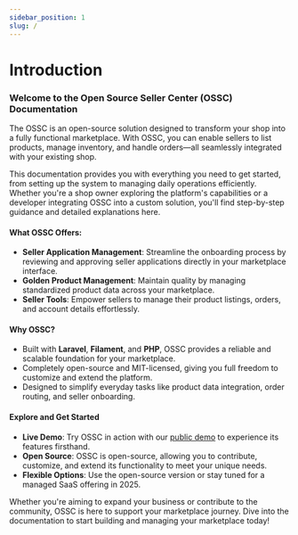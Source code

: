 ```yaml
---
sidebar_position: 1
slug: /
---
```


# Introduction

### Welcome to the Open Source Seller Center (OSSC) Documentation

The OSSC is an open-source solution designed to transform your shop into a fully functional marketplace. With OSSC, you can enable sellers to list products, manage inventory, and handle orders—all seamlessly integrated with your existing shop.

This documentation provides you with everything you need to get started, from setting up the system to managing daily operations efficiently. Whether you're a shop owner exploring the platform's capabilities or a developer integrating OSSC into a custom solution, you'll find step-by-step guidance and detailed explanations here.

#### What OSSC Offers:
- **Seller Application Management**: Streamline the onboarding process by reviewing and approving seller applications directly in your marketplace interface.
- **Golden Product Management**: Maintain quality by managing standardized product data across your marketplace.
- **Seller Tools**: Empower sellers to manage their product listings, orders, and account details effortlessly.

#### Why OSSC?
- Built with **Laravel**, **Filament**, and **PHP**, OSSC provides a reliable and scalable foundation for your marketplace.
- Completely open-source and MIT-licensed, giving you full freedom to customize and extend the platform.
- Designed to simplify everyday tasks like product data integration, order routing, and seller onboarding.

#### Explore and Get Started
- **Live Demo**: Try OSSC in action with our [public demo](https://www.ossc.tech/#demo) to experience its features firsthand.
- **Open Source**: OSSC is open-source, allowing you to contribute, customize, and extend its functionality to meet your unique needs.
- **Flexible Options**: Use the open-source version or stay tuned for a managed SaaS offering in 2025.

Whether you're aiming to expand your business or contribute to the community, OSSC is here to support your marketplace journey. Dive into the documentation to start building and managing your marketplace today!
